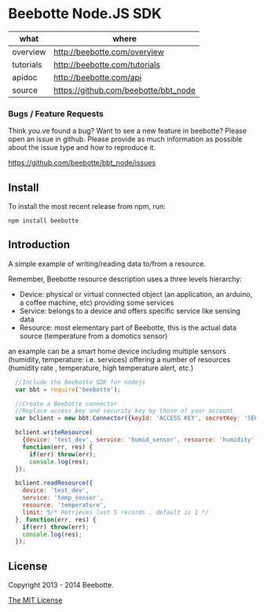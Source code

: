 Beebotte Node.JS SDK
====================

| what          | where                                  |
|---------------|----------------------------------------|
| overview      | http://beebotte.com/overview           |
| tutorials     | http://beebotte.com/tutorials          |
| apidoc        | http://beebotte.com/api                |
| source        | https://github.com/beebotte/bbt_node   |

### Bugs / Feature Requests

Think you.ve found a bug? Want to see a new feature in beebotte? Please open an
issue in github. Please provide as much information as possible about the issue type and how to reproduce it.

  https://github.com/beebotte/bbt_node/issues

## Install

To install the most recent release from npm, run:

    npm install beebotte

## Introduction

A simple example of writing/reading data to/from a resource.

Remember, Beebotte resource description uses a three levels hierarchy:
  - Device: physical or virtual connected object (an application, an arduino, a coffee machine, etc) providing some services
  - Service: belongs to a device and offers specific service like sensing data
  - Resource: most elementary part of Beebotte, this is the actual data source (temperature from a domotics sensor)

an example can be a smart home device including multiple sensors (humidity, temperature: i.e. services) offering a number of resources (humidity rate , temperature, high temperature alert, etc.)

```javascript
  //Include the Beebotte SDK for nodejs
  var bbt = require('beebotte');

  //Create a Beebotte connector
  //Replace access key and security key by those of your account
  var bclient = new bbt.Connector({keyId: 'ACCESS KEY', secretKey: 'SECURITY KEY'});

  bclient.writeResource(
    {device: 'test_dev', service: 'humid_sensor', resource: 'humidity', value: 80},
    function(err, res) {
      if(err) throw(err);
      console.log(res);
  });

  bclient.readResource({
    device: 'test_dev',
    service: 'temp_sensor', 
    resource: 'temperature', 
    limit: 5/* Retrieves last 5 records . default is 1 */
  }, function(err, res) {
    if(err) throw(err);
    console.log(res);
  });
```

## License
Copyright 2013 - 2014 Beebotte.

[The MIT License](http://opensource.org/licenses/MIT)
